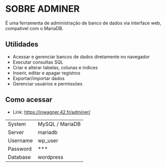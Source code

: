 # SOBRE ADMINER

É uma ferramenta de administração de banco de dados via interface web, compatível com o MariaDB.

## Utilidades

- Acessar e gerenciar bancos de dados diretamente no navegador
- Executar consultas SQL
- Criar e alterar tabelas, colunas e índices
- Inserir, editar e apagar registros
- Exportar/importar dados
- Gerenciar usuários e permissões

## Como acessar

- Link: https://inwagner.42.fr/adminer/

|        |        |
| :----- | :----- |
| System | MySQL / MariaDB |
| Server | mariadb |
| Username | wp_user |
| Password | *** |
| Database | wordpress |
